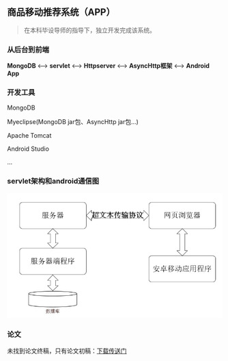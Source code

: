 ## 商品移动推荐系统（APP）

> 在本科毕设导师的指导下，独立开发完成该系统。

### 从后台到前端

**MongoDB** <--> **servlet** <--> **Httpserver** <--> **AsyncHttp框架** <--> **Android App**

### 开发工具

MongoDB

Myeclipse(MongoDB jar包、AsyncHttp jar包...)

Apache Tomcat

Android Studio

...

### servlet架构和android通信图

![servlet架构和android通信图](https://github.com/zzy928/Dashboard/blob/master/images/servlet%E6%9E%B6%E6%9E%84%E5%92%8Candroid%E9%80%9A%E4%BF%A1%E5%9B%BE.jpg?raw=true)

### 论文

未找到论文终稿，只有论文初稿：[下载传送门](https://github.com/zzy928/products-recommend-APP/blob/master/%E5%BC%A0%E6%8C%AF%E6%BA%90_%E5%95%86%E5%93%81%E7%A7%BB%E5%8A%A8%E6%8E%A8%E8%8D%90%E7%B3%BB%E7%BB%9F%E5%88%9D%E7%A8%BF.pdf)


